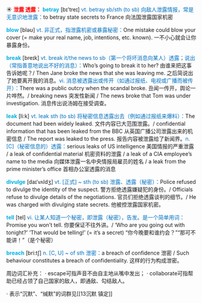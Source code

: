 ☀ <font color="red">**泄露 透露：**</font>
<font color="sky blue">**betray**</font> [bɪ'treɪ] 
<font color="#0070c0">vt. betray sb/sth (to sb) 向敌人泄露情报，常是无意识地泄露：</font>to betray state secrets to France 向法国泄露国家机密

<font color="sky blue">**blow**</font> [bləʊ] 
<font color="#0070c0">vt. 非正式，指泄露机密或暴露秘密：</font>One mistake could blow your cover (= make your real name, job, intentions, etc. known). 一不小心就会让你暴露身份。

<font color="sky blue">**break**</font> [breɪk] 
<font color="#0070c0">vt. break it/the news to sb（第一个将坏消息向某人）透露；说出（常指善意地说出不好的消息）：</font>Who’s going to break it to her? 由谁来把这事告诉她呢？/ Then Jane broke the news that she was leaving me. 之后简说出了她要离开我的消息。<font color="#0070c0">vi. 消息被透露出或传开（如通过报纸、电视或广播而被传开）：</font>There was a public outcry when the scandal broke. 丑闻一传开，舆论一片哗然。/ breaking news 突发性新闻 / The news broke that Tom was under investigation. 消息传出说汤姆在接受调查。

<font color="sky blue">**leak**</font> [li:k] 
<font color="#0070c0">vt. leak sth (to sb) 将秘密信息透露出去（例如通过报纸来爆料）：</font>The document had been widely leaked. 文件内容已大范围泄露。/ confidential information that has been leaked from the BBC 从英国广播公司泄露出来的机密信息 / The report was leaked to the press. 报告内容被泄露给了新闻界。<font color="#0070c0">n. [C]（秘密信息的）透露：</font>serious leaks of US intelligence 美国情报的严重泄露 / a leak of confidential material 机密资料的泄露 / a leak of a CIA employee’s name to the media 向媒体泄露一名中央情报局雇员的姓名 / a leak from the prime minister’s office 首相办公室透露的消息
           
<font color="sky blue">**divulge**</font> [daɪˈvʌldʒ]
<font color="#0070c0">vt. [正式] ~ sth (to sb) 泄露、透露（秘密）：</font>Police refused to divulge the identity of the suspect. 警方拒绝透露嫌疑犯的身份。/ Officials refuse to divulge details of the negotiations. 官员们拒绝透露谈判的细节。/ He was charged with divulging state secrets. 他被控泄露国家机密。

<font color="sky blue">**tell**</font> [tel] 
<font color="#0070c0">vi. 让某人知道一个秘密，即泄露（秘密），告发。是一个简单用词：</font>Promise you won’t tell. 你要保证不往外讲。/ ‘Who are you going out with tonight?’ ‘That would be telling!’ (= it’s a secret) “你今晚要和谁约会？”“那可不能讲！”（是个秘密）

<font color="sky blue">**breach**</font> [bri:tʃ]
<font color="#0070c0">n. [C, U] ~ of sth 泄密：</font>a breach of confidence 泄密 / Such behaviour constitutes a breach of confidentiality. 这样的行为构成泄密。

周边词汇补充：
· escape可指声音不由自主地从嘴中发出；
· collaborate可指帮助已经占领了自己国家的敌人，即通敌、勾结敌人。      

· 表示“沉默”、“缄默”的词群见[[13沉默 镇定]]
